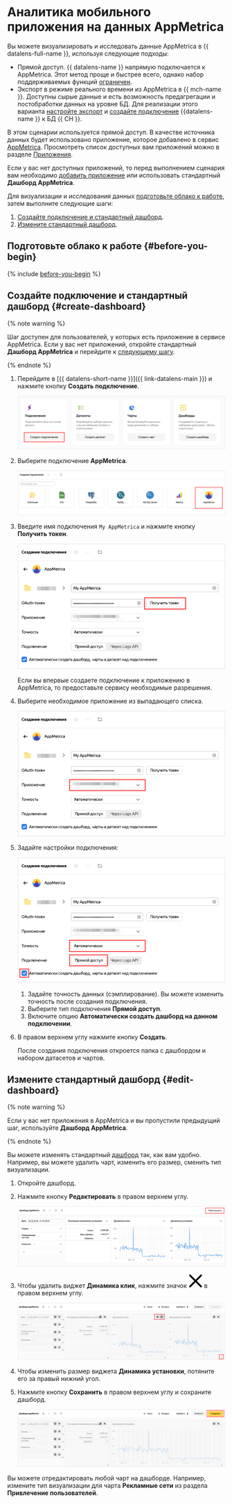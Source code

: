 # Аналитика мобильного приложения на данных AppMetrica

Вы можете визуализировать и исследовать данные AppMetrica в {{ datalens-full-name }}, используя следующие подходы:

* Прямой доступ.
  {{ datalens-name }} напрямую подключается к AppMetrica. Этот метод проще и быстрее всего, однако набор поддерживаемых функций [ограничен](../../datalens/function-ref/availability.md).
* Экспорт в режиме реального времени из AppMetrica в {{ mch-name }}.
  Доступны сырые данные и есть возможность предагрегации и постобработки данных на уровне БД. Для реализации этого варианта [настройте экспорт](https://appmetrica.yandex.ru/docs/cloud/index.html) и [создайте подключение](https://cloud.yandex.ru/docs/datalens/operations/connection/create-clickhouse) {{datalens-name }} к БД {{ CH }}.

В этом сценарии используется прямой доступ. В качестве источника данных будет использовано приложение, которое добавлено в сервис [AppMetrica](https://appmetrica.yandex.ru). Просмотреть список доступных вам приложений можно в разделе [Приложения](https://appmetrica.yandex.ru/application/list).

Если у вас нет доступных приложений, то перед выполнением сценария вам необходимо [добавить приложение](https://appmetrica.yandex.ru/docs/quick-start/concepts/quick-start.html) или использовать стандартный **Дашборд AppMetrica**. 

Для визуализации и исследования данных [подготовьте облако к работе](#before-you-begin), затем выполните следующие шаги:

1. [Создайте подключение и стандартный дашборд](#create-dashboard).
1. [Измените стандартный дашборд](#edit-dashboard).



## Подготовьте облако к работе {#before-you-begin}

{% include [before-you-begin](includes/before-you-begin-datalens.md) %}

## Создайте подключение и стандартный дашборд {#create-dashboard}

{% note warning %}

Шаг доступен для пользователей, у которых есть приложение в сервисе AppMetrica. Если у вас нет приложений, откройте стандартный **Дашборд AppMetrica** и перейдите к [следующему шагу](data-from-appmetrica-visualization.md#edit-dashboard).

{% endnote %}

1. Перейдите в [{{ datalens-short-name }}]({{ link-datalens-main }}) и нажмите кнопку **Создать подключение**.

    ![image](../../_assets/datalens/solution-06/02-create-connection.png)

1. Выберите подключение **AppMetrica**.

    ![image](../../_assets/datalens/solution-06/03-choose-appmetrica.png)

1. Введите имя подключения `My AppMetriсa` и нажмите кнопку **Получить токен**.

    ![image](../../_assets/datalens/solution-06/get-token.png)

    Если вы впервые создаете подключение к приложению в AppMetrica, то предоставьте сервису необходимые разрешения.

1. Выберите необходимое приложение из выпадающего списка.

    ![image](../../_assets/datalens/solution-06/select-an-app.png)
    
1. Задайте настройки подключения:

    ![image](../../_assets/datalens/solution-06/specify-fields.png)

    1. Задайте точность данных (сэмплирование). Вы можете изменить точность после создания подключения.
    1. Выберите тип подключения **Прямой доступ**.
    1. Включите опцию **Автоматически создать дашборд на данном подключении**.

1. В правом верхнем углу нажмите кнопку **Создать**.

    После создания подключения откроется папка с дашбордом и набором датасетов и чартов.

## Измените стандартный дашборд {#edit-dashboard}

{% note warning %}

Если у вас нет приложения в AppMetrica и вы пропустили предыдущий шаг, используйте **Дашборд AppMetrica**.

{% endnote %}

Вы можете изменять стандартный [дашборд](../../datalens/concepts/dashboard.md) так, как вам удобно. Например, вы можете удалить чарт, изменить его размер, сменить тип визуализации.

1. Откройте дашборд.

1. Нажмите кнопку **Редактировать** в правом верхнем углу.

    ![image](../../_assets/datalens/solution-06/05-edit-dashboard.png)

1. Чтобы удалить виджет **Динамика клик**, нажмите значок ![image](../../_assets/datalens/cross.svg) в правом верхнем углу.

    ![image](../../_assets/datalens/solution-06/06-specify-widgets.png)

1. Чтобы изменить размер виджета **Динамика установки**, потяните его за правый нижний угол.

1. Нажмите кнопку **Сохранить** в правом верхнем углу и сохраните дашборд.

     ![image](../../_assets/datalens/solution-06/07-save-dashboard.png)

Вы можете отредактировать любой чарт на дашборде. Например, измените тип визуализации для чарта **Рекламные сети** из раздела **Привлечение пользователей**.
